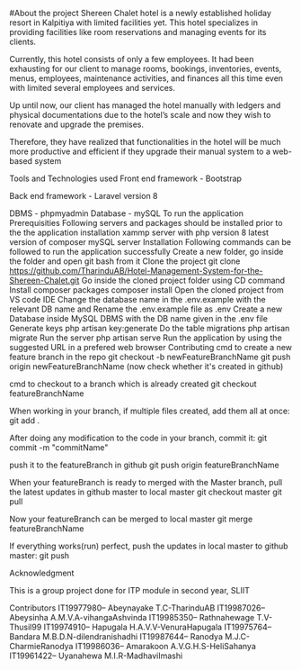 #About the project
Shereen Chalet hotel is a newly established holiday resort in Kalpitiya with limited facilities yet. This hotel specializes in providing facilities like room reservations and managing events for its clients.

Currently, this hotel consists of only a few employees. It had been exhausting for our client to manage rooms, bookings, inventories, events, menus, employees, maintenance activities, and finances all this time even with limited several employees and services.

Up until now, our client has managed the hotel manually with ledgers and physical documentations due to the hotel’s scale and now they wish to renovate and upgrade the premises.

Therefore, they have realized that functionalities in the hotel will be much more productive and efficient if they upgrade their manual system to a web-based system

Tools and Technologies used
Front end framework - Bootstrap


Back end framework - Laravel version 8


DBMS - phpmyadmin
Database - mySQL
To run the application
Prerequisities
Following servers and packages should be installed prior to the the application installation
xammp server with php version 8
latest version of composer
mySQL server
Installation
Following commands can be followed to run the application successfully
Create a new folder, go inside the folder and open git bash from it
Clone the project
git clone https://github.com/TharinduAB/Hotel-Management-System-for-the-Shereen-Chalet.git
Go inside the cloned project folder using CD command
Install composer packages
composer install
Open the cloned project from VS code IDE
Change the database name in the .env.example with the relevant DB name and Rename the .env.example file as .env
Create a new Database inside MySQL DBMS with the DB name given in the .env file
Generate keys
php artisan key:generate
Do the table migrations
php artisan migrate
Run the server
php artisan serve
Run the application by using the suggested URL in a prefered web browser
Contributing
cmd to create a new feature branch in the repo
git checkout -b newFeatureBranchName
git push origin newFeatureBranchName (now check whether it's created in github)

cmd to checkout to a branch which is already created
git checkout featureBranchName

When working in your branch,
if multiple files created, add them all at once:
git add .

After doing any modification to the code in your branch,
commit it:
git commit -m "commitName"

push it to the featureBranch in github
git push origin featureBranchName

When your featureBranch is ready to merged with the Master branch,
pull the latest updates in github master to local master
git checkout master
git pull

Now your featureBranch can be merged to local master
git merge featureBranchName

If everything works(run) perfect, push the updates in local master to github master:
git push

Acknowledgment


This is a group project done for ITP module in second year, SLIIT

Contributors
IT19977980– Abeynayake T.C-TharinduAB
IT19987026– Abeysinha A.M.V.A-vihangaAshvinda
IT19985350– Rathnahewage T.V-Thusil99
IT19974910– Hapugala H.A.V.V-VenuraHapugala
IT19975764– Bandara M.B.D.N-dilendranishadhi
IT19987644– Ranodya M.J.C-CharmieRanodya
IT19986036– Amarakoon A.V.G.H.S-HeliSahanya
IT19961422– Uyanahewa M.I.R-MadhaviImashi
